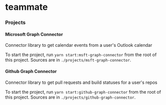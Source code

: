 # teammate

### Projects

#### Microsoft Graph Connector

Connector library to get calendar events from a user's Outlook calendar

To start the project, run `yarn start:msft-graph-connector` from the root of this project. Sources are in `./projects/msft-graph-connector`.

#### Github Graph Connector

Connector library to get pull requests and build statuses for a user's repos

To start the project, run `yarn start:github-graph-connector` from the root of this project. Sources are in `./projects/github-graph-connector`.
